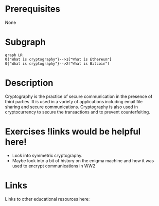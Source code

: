 # Prerequisites
None

# Subgraph

```mermaid
graph LR
0{"What is cryptography"}-->1["What is Ethereum"]
0{"What is cryptography"}-->2["What is Bitcoin"]
```



# Description
Cryptography is the practice of secure communication in the presence of third parties. It is used in a variety of applications including email file sharing and secure communications. Cryptography is also used in cryptocurrency to secure the transactions and to prevent counterfeiting.

# Exercises !links would be helpful here!
- Look into symmetric cryptography.
- Maybe look into a bit of history on the enigma machine and how it was used to encrypt communications in WW2

# Links
Links to other educational resources here:
